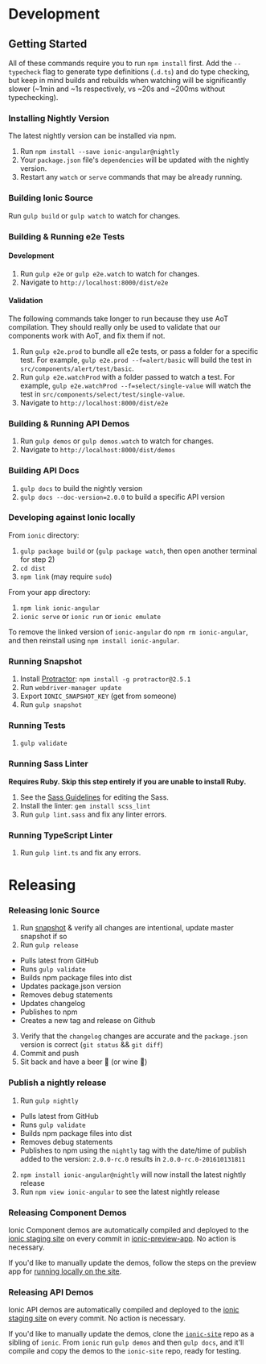 # Development

## Getting Started

All of these commands require you to run `npm install` first.  Add the `--typecheck` flag to generate type definitions (`.d.ts`) and do type checking, but keep in mind builds and rebuilds when watching will be significantly slower (~1min and ~1s respectively, vs ~20s and ~200ms without typechecking).

### Installing Nightly Version

The latest nightly version can be installed via npm.

1. Run `npm install --save ionic-angular@nightly`
2. Your `package.json` file's `dependencies` will be updated with the nightly version.
3. Restart any `watch` or `serve` commands that may be already running.


### Building Ionic Source

Run `gulp build` or `gulp watch` to watch for changes.


### Building & Running e2e Tests

#### Development

1. Run `gulp e2e` or `gulp e2e.watch` to watch for changes.
2. Navigate to `http://localhost:8000/dist/e2e`

#### Validation

The following commands take longer to run because they use AoT compilation. They should really only be used to validate that our components work with AoT, and fix them if not.

1. Run `gulp e2e.prod` to bundle all e2e tests, or pass a folder for a specific test. For example, `gulp e2e.prod --f=alert/basic` will build the test in `src/components/alert/test/basic`.
2. Run `gulp e2e.watchProd` with a folder passed to watch a test. For example, `gulp e2e.watchProd --f=select/single-value` will watch the test in `src/components/select/test/single-value`.
3. Navigate to `http://localhost:8000/dist/e2e`


### Building & Running API Demos

1. Run `gulp demos` or `gulp demos.watch` to watch for changes.
2. Navigate to `http://localhost:8000/dist/demos`


### Building API Docs

1. `gulp docs` to build the nightly version
2. `gulp docs --doc-version=2.0.0` to build a specific API version


### Developing against Ionic locally

From `ionic` directory:

1. `gulp package build` or (`gulp package watch`, then open another terminal for step 2)
2. `cd dist`
3. `npm link` (may require `sudo`)

From your app directory:

1. `npm link ionic-angular`
2. `ionic serve` or `ionic run` or `ionic emulate`

To remove the linked version of `ionic-angular` do `npm rm ionic-angular`, and then reinstall using `npm install ionic-angular`.


### Running Snapshot

1. Install [Protractor](https://angular.github.io/protractor/#/): `npm install -g protractor@2.5.1`
2. Run `webdriver-manager update`
3. Export `IONIC_SNAPSHOT_KEY` (get from someone)
4. Run `gulp snapshot`


### Running Tests

1. `gulp validate`


### Running Sass Linter

**Requires Ruby. Skip this step entirely if you are unable to install Ruby.**

1. See the [Sass Guidelines](https://github.com/driftyco/ionic/blob/master/.github/CONTRIBUTING.md#sass-changes) for editing the Sass.
2. Install the linter: `gem install scss_lint`
3. Run `gulp lint.sass` and fix any linter errors.


### Running TypeScript Linter

1. Run `gulp lint.ts` and fix any errors.


# Releasing

### Releasing Ionic Source

1. Run [snapshot](#running-snapshot) & verify all changes are intentional, update master snapshot if so
2. Run `gulp release`
  - Pulls latest from GitHub
  - Runs `gulp validate`
  - Builds npm package files into dist
  - Updates package.json version
  - Removes debug statements
  - Updates changelog
  - Publishes to npm
  - Creates a new tag and release on Github
3. Verify that the `changelog` changes are accurate and the `package.json` version is correct (`git status` && `git diff`)
4. Commit and push
5. Sit back and have a beer :beers: (or wine :wine_glass:)

### Publish a nightly release
1. Run `gulp nightly`
  - Pulls latest from GitHub
  - Runs `gulp validate`
  - Builds npm package files into dist
  - Removes debug statements
  - Publishes to npm using the `nightly` tag with the date/time of publish added to the version: `2.0.0-rc.0` results in `2.0.0-rc.0-201610131811`
2. `npm install ionic-angular@nightly` will now install the latest nightly release
3. Run `npm view ionic-angular` to see the latest nightly release


### Releasing Component Demos

Ionic Component demos are automatically compiled and deployed to the [ionic staging site](http://ionic-site-staging.herokuapp.com/) on every commit in [ionic-preview-app](https://github.com/driftyco/ionic-preview-app). No action is necessary.

If you'd like to manually update the demos, follow the steps on the preview app for [running locally on the site](https://github.com/driftyco/ionic-preview-app#running-locally-on-the-site).


### Releasing API Demos

Ionic API demos are automatically compiled and deployed to the [ionic staging site](http://ionic-site-staging.herokuapp.com/) on every commit. No action is necessary.

If you'd like to manually update the demos, clone the [`ionic-site`](https://github.com/driftyco/ionic-site) repo as a sibling of `ionic`. From `ionic` run `gulp demos` and then `gulp docs`, and it'll compile and copy the demos to the `ionic-site` repo, ready for testing.

